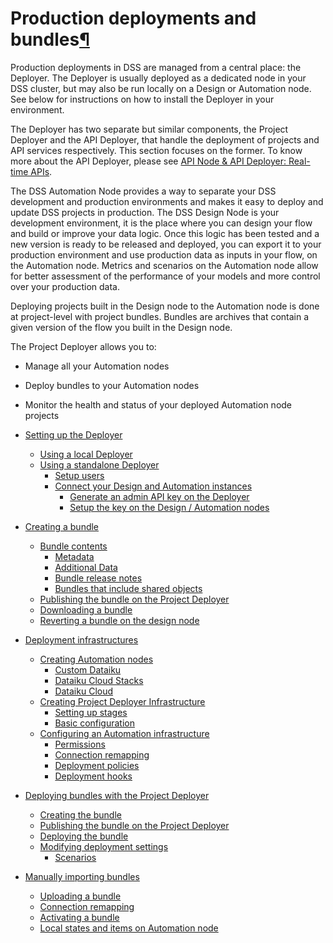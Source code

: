 Production deployments and bundles[¶](#production-deployments-and-bundles "Permalink to this heading")
======================================================================================================


Production deployments in DSS are managed from a central place: the Deployer. The Deployer is usually deployed as a dedicated node in your DSS cluster, but may also be run locally on a Design or Automation node. See below for instructions on how to install the Deployer in your environment.


The Deployer has two separate but similar components, the Project Deployer and the API Deployer, that handle the deployment of projects and API services respectively.
This section focuses on the former. To know more about the API Deployer, please see [API Node \& API Deployer: Real\-time APIs](../apinode/index.html).


The DSS Automation Node provides a way to separate your DSS development and production environments and makes it easy to deploy and update DSS projects in production.
The DSS Design Node is your development environment, it is the place where you can design your flow and build or improve your data logic. Once this logic has been tested and a new version is ready to be released and deployed, you can export it to your production environment and use production data as inputs in your flow, on the Automation node. Metrics and scenarios on the Automation node allow for better assessment of the performance of your models and more control over your production data.


Deploying projects built in the Design node to the Automation node is done at project\-level with project bundles. Bundles are archives that contain a given version of the flow you built in the Design node.


The Project Deployer allows you to:


* Manage all your Automation nodes
* Deploy bundles to your Automation nodes
* Monitor the health and status of your deployed Automation node projects



* [Setting up the Deployer](setup.html)
	+ [Using a local Deployer](setup.html#using-a-local-deployer)
	+ [Using a standalone Deployer](setup.html#using-a-standalone-deployer)
		- [Setup users](setup.html#setup-users)
		- [Connect your Design and Automation instances](setup.html#connect-your-design-and-automation-instances)
			* [Generate an admin API key on the Deployer](setup.html#generate-an-admin-api-key-on-the-deployer)
			* [Setup the key on the Design / Automation nodes](setup.html#setup-the-key-on-the-design-automation-nodes)
* [Creating a bundle](creating-bundles.html)
	+ [Bundle contents](creating-bundles.html#bundle-contents)
		- [Metadata](creating-bundles.html#metadata)
		- [Additional Data](creating-bundles.html#additional-data)
		- [Bundle release notes](creating-bundles.html#bundle-release-notes)
		- [Bundles that include shared objects](creating-bundles.html#bundles-that-include-shared-objects)
	+ [Publishing the bundle on the Project Deployer](creating-bundles.html#publishing-the-bundle-on-the-project-deployer)
	+ [Downloading a bundle](creating-bundles.html#downloading-a-bundle)
	+ [Reverting a bundle on the design node](creating-bundles.html#reverting-a-bundle-on-the-design-node)
* [Deployment infrastructures](project-deployment-infrastructures.html)
	+ [Creating Automation nodes](project-deployment-infrastructures.html#creating-automation-nodes)
		- [Custom Dataiku](project-deployment-infrastructures.html#custom-dataiku)
		- [Dataiku Cloud Stacks](project-deployment-infrastructures.html#dataiku-cloud-stacks)
		- [Dataiku Cloud](project-deployment-infrastructures.html#dataiku-cloud)
	+ [Creating Project Deployer Infrastructure](project-deployment-infrastructures.html#creating-project-deployer-infrastructure)
		- [Setting up stages](project-deployment-infrastructures.html#setting-up-stages)
		- [Basic configuration](project-deployment-infrastructures.html#basic-configuration)
	+ [Configuring an Automation infrastructure](project-deployment-infrastructures.html#configuring-an-automation-infrastructure)
		- [Permissions](project-deployment-infrastructures.html#permissions)
		- [Connection remapping](project-deployment-infrastructures.html#connection-remapping)
		- [Deployment policies](project-deployment-infrastructures.html#deployment-policies)
		- [Deployment hooks](project-deployment-infrastructures.html#deployment-hooks)
* [Deploying bundles with the Project Deployer](deploying-bundles.html)
	+ [Creating the bundle](deploying-bundles.html#creating-the-bundle)
	+ [Publishing the bundle on the Project Deployer](deploying-bundles.html#publishing-the-bundle-on-the-project-deployer)
	+ [Deploying the bundle](deploying-bundles.html#deploying-the-bundle)
	+ [Modifying deployment settings](deploying-bundles.html#modifying-deployment-settings)
		- [Scenarios](deploying-bundles.html#scenarios)
* [Manually importing bundles](manually-importing-bundles.html)
	+ [Uploading a bundle](manually-importing-bundles.html#uploading-a-bundle)
	+ [Connection remapping](manually-importing-bundles.html#connection-remapping)
	+ [Activating a bundle](manually-importing-bundles.html#activating-a-bundle)
	+ [Local states and items on Automation node](manually-importing-bundles.html#local-states-and-items-on-automation-node)